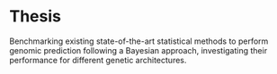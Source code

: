 # Thesis
Benchmarking existing state-of-the-art statistical methods to perform genomic prediction following a Bayesian approach, investigating their performance for different genetic architectures.
